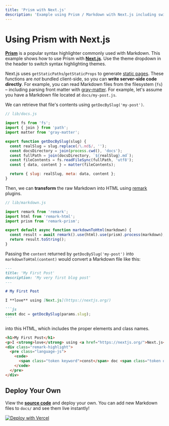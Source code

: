 ```yaml
---
title: 'Prism with Next.js'
description: 'Example using Prism / Markdown with Next.js including switching syntax highlighting themes.'
---
```


# Using Prism with Next.js

[**Prism**](https://prismjs.com/) is a popular syntax highlighter commonly used with Markdown.
This example shows how to use Prism with [**Next.js**](https://nextjs.org/). Use the theme dropdown
in the header to switch syntax highlighting themes.

Next.js uses `getStaticPaths`/`getStaticProps` to generate [static pages](https://nextjs.org/docs/basic-features/data-fetching). These functions are _not_ bundled client-side, so you can **write server-side code directly**. For example, you can read Markdown files from the filesystem (`fs`) – including parsing front matter with [gray-matter](https://github.com/jonschlinkert/gray-matter). For example, let's assume you have a Markdown file located at `docs/my-post.js`.

We can retrieve that file's contents using `getDocBySlug('my-post')`.

```js
// lib/docs.js

import fs from 'fs';
import { join } from 'path';
import matter from 'gray-matter';

export function getDocBySlug(slug) {
  const realSlug = slug.replace(/\.md$/, '');
  const docsDirectory = join(process.cwd(), 'docs');
  const fullPath = join(docsDirectory, `${realSlug}.md`);
  const fileContents = fs.readFileSync(fullPath, 'utf8');
  const { data, content } = matter(fileContents);

  return { slug: realSlug, meta: data, content };
}
```

Then, we can **transform** the raw Markdown into HTML using [remark](https://github.com/remarkjs/remark) plugins.

```js
// lib/markdown.js

import remark from 'remark';
import html from 'remark-html';
import prism from 'remark-prism';

export default async function markdownToHtml(markdown) {
  const result = await remark().use(html).use(prism).process(markdown);
  return result.toString();
}
```

Passing the `content` returned by `getDocBySlug('my-post')` into `markdownToHtml(content)`
would convert a Markdown file like this:

````markdown
---
title: 'My First Post'
description: 'My very first blog post'
---

# My First Post

I **love** using [Next.js](https://nextjs.org/)

```js
const doc = getDocBySlug(params.slug);
```
````

into this HTML, which includes the proper elements and class names.

```html
<h1>My First Post</h1>
<p>I <strong>love</strong> using <a href="https://nextjs.org/">Next.js</a></p>
<div class="remark-highlight">
  <pre class="language-js">
    <code>
      <span class="token keyword">const</span> doc <span class="token operator">=</span> <span class="token function">getDocBySlug</span><span class="token punctuation">(</span>params<span class="token punctuation">.</span><span class="token property-access">slug</span><span class="token punctuation">)</span><span class="token punctuation">;</span>
    </code>
  </pre>
</div>
```

## Deploy Your Own

View the [**source code**](https://github.com/leerob/nextjs-prism-markdown) and deploy your own. You can add new Markdown files to `docs/` and see them live instantly!

[![Deploy with Vercel](https://vercel.com/button)](https://vercel.com/import/git?c=1&s=https://github.com/leerob/nextjs-prism-markdown)